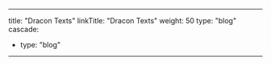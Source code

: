 
---
title: "Dracon Texts"
linkTitle: "Dracon Texts"
weight: 50
type: "blog"
cascade:
  - type: "blog"

---

